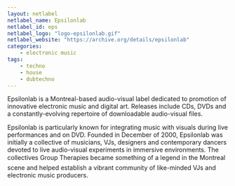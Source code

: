 ```yaml
---
layout: netlabel
netlabel_name: Epsilonlab
netlabel_id: eps
netlabel_logo: "logo-epsilonlab.gif"
netlabel_website: "https://archive.org/details/epsilonlab"
categories:
    - electronic music
tags:
    - techno
    - house
    - dubtechno
---
```

Epsilonlab is a Montreal-based audio-visual label dedicated to promotion of innovative electronic music and digital art. Releases include CDs, DVDs and a constantly-evolving repertoire of downloadable audio-visual files.

Epsilonlab is particularly known for integrating music with visuals during live performances and on DVD. Founded in December of 2000, Epsilonlab was initially a collective of musicians, VJs, designers and contemporary dancers devoted to live audio-visual experiments in immersive environments. The collectives Group Therapies became something of a legend in the Montreal scene and helped establish a vibrant community of like-minded VJs and electronic music producers. 

